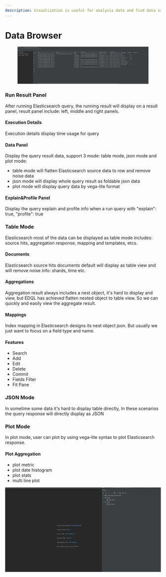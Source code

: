```yaml
---
description: Visualization is useful for analysis data and find data value
---
```


# Data Browser

<figure><img src="/.gitbook/assets/image-(3)%20(1).png" alt=""><figcaption></figcaption></figure>

### Run Result Panel

After running Elasticsearch query, the running result will display on a result panel, result panel include: left, middle and right panels.

#### Execution Details

Execution details display time usage for query

#### Data Panel

Display the query result data, support 3 mode: table mode, json mode and plot mode:

* table mode will flatten Elasticsearch source data to row and remove noise data
* json mode will display whole query result as foldable json data
* plot mode will display query data by vega-lite format

#### Explain\&Profile Panel

Display the query explain and profile info when a run query with "explain": true, "profile": true

### Table Mode

Elasticsearch most of the data can be displayed as table mode includes: source hits, aggregation response, mapping and templates, etcs.

#### Documents

Elasticsearch source hits documents default will display as table view and will remove noise info: shards, time etc.

#### Aggregations

Aggregation result always includes a nest object, it's hard to display and view, but EDQL has achieved flatten nested object to table view. So we can quickly and easily view the aggregate result.

#### Mappings

Index mapping in Elasticsearch designs its nest object json. But usually we just want to focus on a field type and name.

#### Features

* Search
* Add
* Edit
* Delete
* Commit
* Fields Filter
* Fit Pane

### JSON Mode

In sometime some data it's hard to display table directly, In these scenarios the query response will directly display as JSON

### Plot Mode

In plot mode, user can plot by using vega-lite syntax to plot Elasticsearch response.

#### Plot Aggregation

* plot metric
* plot date histogram
* plot stats
* multi line plot

![](/.gitbook/assets/display-chart.gif)

